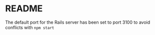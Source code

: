 # README

The default port for the Rails server has been set to port 3100 to avoid conflicts with `npm start`